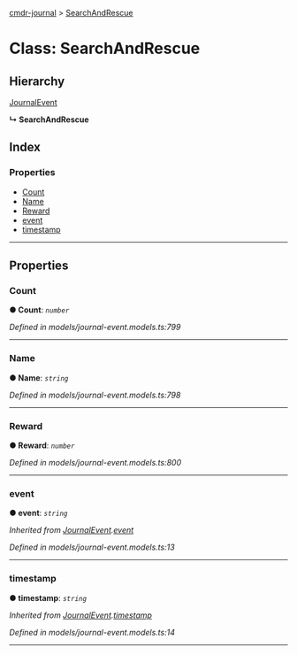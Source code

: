 [cmdr-journal](../README.md) > [SearchAndRescue](../classes/searchandrescue.md)



# Class: SearchAndRescue

## Hierarchy


 [JournalEvent](journalevent.md)

**↳ SearchAndRescue**







## Index

### Properties

* [Count](searchandrescue.md#count)
* [Name](searchandrescue.md#name)
* [Reward](searchandrescue.md#reward)
* [event](searchandrescue.md#event)
* [timestamp](searchandrescue.md#timestamp)



---
## Properties
<a id="count"></a>

###  Count

**●  Count**:  *`number`* 

*Defined in models/journal-event.models.ts:799*





___

<a id="name"></a>

###  Name

**●  Name**:  *`string`* 

*Defined in models/journal-event.models.ts:798*





___

<a id="reward"></a>

###  Reward

**●  Reward**:  *`number`* 

*Defined in models/journal-event.models.ts:800*





___

<a id="event"></a>

###  event

**●  event**:  *`string`* 

*Inherited from [JournalEvent](journalevent.md).[event](journalevent.md#event)*

*Defined in models/journal-event.models.ts:13*





___

<a id="timestamp"></a>

###  timestamp

**●  timestamp**:  *`string`* 

*Inherited from [JournalEvent](journalevent.md).[timestamp](journalevent.md#timestamp)*

*Defined in models/journal-event.models.ts:14*





___


